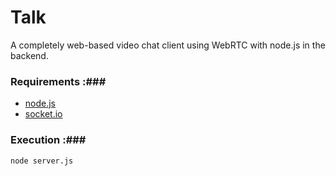 # Talk #

A completely web-based video chat client using WebRTC with node.js in the backend.

### Requirements :###
- [node.js](http://nodejs.org)
- [socket.io](http://socket.io/#how-to-use)

### Execution :###

    node server.js
